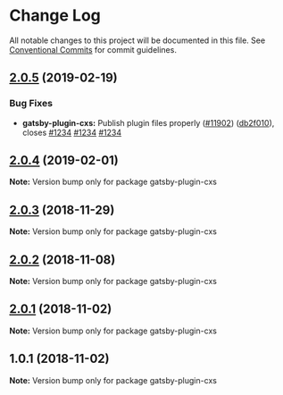 # Change Log

All notable changes to this project will be documented in this file.
See [Conventional Commits](https://conventionalcommits.org) for commit guidelines.

## [2.0.5](https://github.com/gatsbyjs/gatsby/tree/master/packages/gatsby-plugin-cxs/compare/gatsby-plugin-cxs@2.0.4...gatsby-plugin-cxs@2.0.5) (2019-02-19)

### Bug Fixes

- **gatsby-plugin-cxs:** Publish plugin files properly ([#11902](https://github.com/gatsbyjs/gatsby/tree/master/packages/gatsby-plugin-cxs/issues/11902)) ([db2f010](https://github.com/gatsbyjs/gatsby/tree/master/packages/gatsby-plugin-cxs/commit/db2f010)), closes [#1234](https://github.com/gatsbyjs/gatsby/tree/master/packages/gatsby-plugin-cxs/issues/1234) [#1234](https://github.com/gatsbyjs/gatsby/tree/master/packages/gatsby-plugin-cxs/issues/1234) [#1234](https://github.com/gatsbyjs/gatsby/tree/master/packages/gatsby-plugin-cxs/issues/1234)

## [2.0.4](https://github.com/gatsbyjs/gatsby/tree/master/packages/gatsby-plugin-cxs/compare/gatsby-plugin-cxs@2.0.3...gatsby-plugin-cxs@2.0.4) (2019-02-01)

**Note:** Version bump only for package gatsby-plugin-cxs

<a name="2.0.3"></a>

## [2.0.3](https://github.com/gatsbyjs/gatsby/tree/master/packages/gatsby-plugin-cxs/compare/gatsby-plugin-cxs@2.0.2...gatsby-plugin-cxs@2.0.3) (2018-11-29)

**Note:** Version bump only for package gatsby-plugin-cxs

<a name="2.0.2"></a>

## [2.0.2](https://github.com/gatsbyjs/gatsby/tree/master/packages/gatsby-plugin-cxs/compare/gatsby-plugin-cxs@2.0.1...gatsby-plugin-cxs@2.0.2) (2018-11-08)

**Note:** Version bump only for package gatsby-plugin-cxs

<a name="2.0.1"></a>

## [2.0.1](https://github.com/gatsbyjs/gatsby/tree/master/packages/gatsby-plugin-cxs/compare/gatsby-plugin-cxs@1.0.1...gatsby-plugin-cxs@2.0.1) (2018-11-02)

**Note:** Version bump only for package gatsby-plugin-cxs

<a name="1.0.1"></a>

## 1.0.1 (2018-11-02)

**Note:** Version bump only for package gatsby-plugin-cxs
